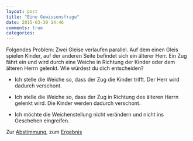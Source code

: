 ```yaml
---
layout: post
title: "Eine Gewissensfrage"
date: 2015-03-30 14:46
comments: true
categories: 
---
```

Folgendes Problem: Zwei Gleise verlaufen parallel. Auf dem einen Gleis
spielen Kinder, auf der anderen Seite befindet sich ein älterer Herr.
Ein Zug fährt ein und wird durch eine Weiche in Richtung der Kinder
oder dem älteren Herrn gelenkt. Wie würdest du dich entscheiden?

* Ich stelle die Weiche so, dass der Zug die Kinder trifft. Der Herr
wird dadurch verschont.

* Ich stelle die Weiche so, dass der Zug in Richtung des älteren Herrn
  gelenkt wird. Die Kinder werden dadurch verschont.

* Ich möchte die Weichenstellung nicht verändern und nicht ins
  Geschehen eingreifen.

Zur [Abstimmung][abstimmung], zum [Ergebnis][ergebnis]

[abstimmung]: https://higgs.herokuapp.com/
[ergebnis]: https://higgs.herokuapp.com/stats
